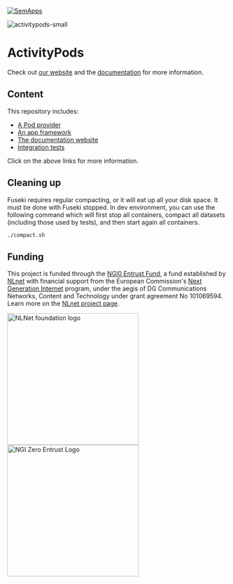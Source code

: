 [![SemApps](https://badgen.net/badge/Powered%20by/SemApps/28CDFB)](https://semapps.org)

![activitypods-small](https://user-images.githubusercontent.com/17931931/215525902-6ae72fa9-fde0-43eb-a053-0ccfd4565ead.png)

# ActivityPods

Check out [our website](https://activitypods.org) and the [documentation](https://docs.activitypods.org) for more information.

## Content

This repository includes:

- [A Pod provider](./pod-provider/)
- [An app framework](./app-framework/)
- [The documentation website](./docs)
- [Integration tests](./tests/)

Click on the above links for more information.

## Cleaning up

Fuseki requires regular compacting, or it will eat up all your disk space. It must be done with Fuseki stopped. In dev environment, you can use the following command which will first stop all containers, compact all datasets (including those used by tests), and then start again all containers.

```bash
./compact.sh
```

## Funding

This project is funded through the [NGI0 Entrust Fund](https://nlnet.nl/entrust), a fund
established by [NLnet](https://nlnet.nl) with financial support from the European Commission's
[Next Generation Internet](https://ngi.eu) program, under the aegis of DG Communications Networks,
Content and Technology under grant agreement No 101069594. Learn more on the [NLnet project page](https://nlnet.nl/project/ActivityPods).

[<img src="https://nlnet.nl/logo/banner.png" alt="NLNet foundation logo" width="300" />](https://nlnet.nl/)
[<img src="https://nlnet.nl/image/logos/NGI0Entrust_tag.svg" alt="NGI Zero Entrust Logo" width="300" />](https://nlnet.nl/)
